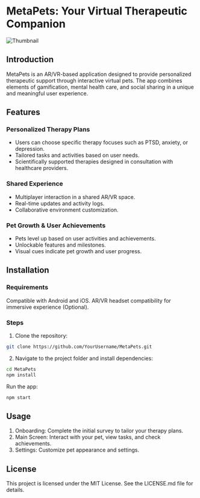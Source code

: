 # MetaPets: Your Virtual Therapeutic Companion

![Thumbnail](https://github.com/ronald-luo/MetaPets/assets/67345874/503dbb8b-3bd3-4516-ab3d-0c0b03843068)

## Introduction

MetaPets is an AR/VR-based application designed to provide personalized therapeutic support through interactive virtual pets. The app combines elements of gamification, mental health care, and social sharing in a unique and meaningful user experience.


## Features

### Personalized Therapy Plans

- Users can choose specific therapy focuses such as PTSD, anxiety, or depression.
- Tailored tasks and activities based on user needs.
- Scientifically supported therapies designed in consultation with healthcare providers.

### Shared Experience
- Multiplayer interaction in a shared AR/VR space.
- Real-time updates and activity logs.
- Collaborative environment customization.

### Pet Growth & User Achievements
- Pets level up based on user activities and achievements.
- Unlockable features and milestones.
- Visual cues indicate pet growth and user progress.


## Installation

### Requirements

Compatible with Android and iOS.
AR/VR headset compatibility for immersive experience (Optional).

### Steps

1. Clone the repository:

```bash
git clone https://github.com/YourUsername/MetaPets.git
```

2. Navigate to the project folder and install dependencies:
```bash
cd MetaPets
npm install
```

Run the app:
```bash
npm start
```

## Usage
1. Onboarding: Complete the initial survey to tailor your therapy plans.
2. Main Screen: Interact with your pet, view tasks, and check achievements.
3. Settings: Customize pet appearance and settings.


## License
This project is licensed under the MIT License. See the LICENSE.md file for details.